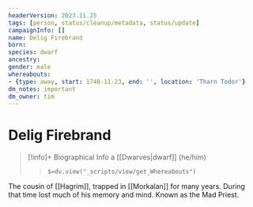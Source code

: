 ```yaml
---
headerVersion: 2023.11.25
tags: [person, status/cleanup/metadata, status/update]
campaignInfo: []
name: Delig Firebrand
born:
species: dwarf
ancestry:
gender: male
whereabouts:
- {type: away, start: 1748-11-23, end: '', location: 'Tharn Todor'}
dm_notes: important
dm_owner: tim
---
```

# Delig Firebrand
>[!info]+ Biographical Info
> a [[Dwarves|dwarf]] (he/him)
>> `$=dv.view("_scripts/view/get_Whereabouts")`

The cousin of [[Hagrim]], trapped in [[Morkalan]] for many years. During that time lost much of his memory and mind. Known as the Mad Priest.
